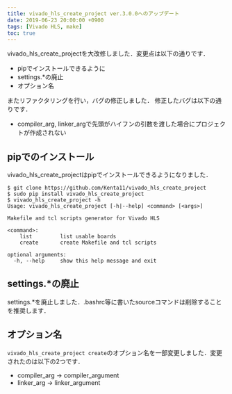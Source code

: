 ```yaml
---
title: vivado_hls_create_project ver.3.0.0へのアップデート
date: 2019-06-23 20:00:00 +0900
tags: [Vivado HLS, make]
toc: true
---
```


vivado_hls_create_projectを大改修しました．変更点は以下の通りです．

- pipでインストールできるように
- settings.\*の廃止
- オプション名

またリファクタリングを行い，バグの修正しました．
修正したバグは以下の通りです．

- compiler_arg, linker_argで先頭がハイフンの引数を渡した場合にプロジェクトが作成されない

## pipでのインストール

vivado_hls_create_projectはpipでインストールできるようになりました．

```shell
$ git clone https://github.com/Kenta11/vivado_hls_create_project
$ sudo pip install vivado_hls_create_project
$ vivado_hls_create_project -h
Usage: vivado_hls_create_project [-h|--help] <command> [<args>]

Makefile and tcl scripts generator for Vivado HLS

<command>:
    list         list usable boards
    create       create Makefile and tcl scripts

optional arguments:
  -h, --help     show this help message and exit
```

## settings.\*の廃止

settings.\*を廃止しました．.bashrc等に書いたsourceコマンドは削除することを推奨します．

## オプション名

`vivado_hls_create_project create`のオプション名を一部変更しました．変更されたのは以下の2つです．

- compiler_arg -> compiler_argument
- linker_arg -> linker_argument

